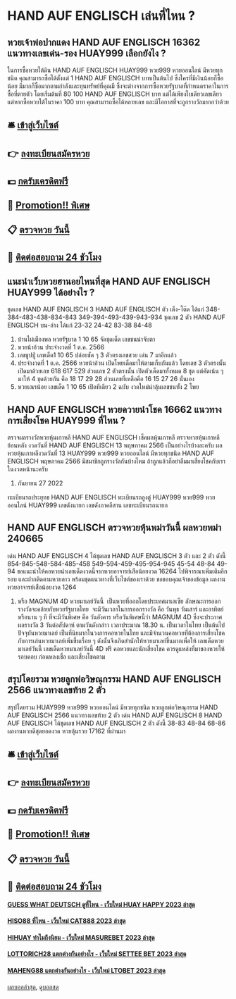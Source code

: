 # HAND AUF ENGLISCH เล่นที่ไหน ?
## หวยเจ้าพ่อปากแดง HAND AUF ENGLISCH 16362 แนวทางเลขเด่น-รอง HUAY999 เลือกยังไง ?
ในการซื้อหวยใต้ดิน HAND AUF ENGLISCH HUAY999 หวย999 หวยออนไลน์ มีหวยทุกชนิด คุณสามารถซื้อได้ตั้งแต่ 1 HAND AUF ENGLISCH บาทเป็นต้นไป ซึ่งใครที่มีเงินน้อยก็ซื้อน้อย มีมากก็ซื้อมากตามกำลังและทุนทรัพย์ที่คุณมี ซึ่งจะต่างจากการซื้อหวยรัฐบาลที่กำหนดราคาในการซื้อที่ตายตัว โดยเริ่มต้นที่ 80 100 HAND AUF ENGLISCH บาท แต่ได้เพียงใบเดียวเลขเดียว แต่หากซื้อหวยใต้ในราคา 100 บาท คุณสามารถซื้อได้หลายเลข และมีโอกาสที่จะถูกรางวัลมากกว่าด้วย

## 🛎 [เข้าสู่เว็บไซต์](https://bit.ly/3BG5bNw)
## 👉 [ลงทะเบียนสมัครหวย](https://bit.ly/3BG5bNw)
## 💵 [กดรับเครดิตฟรี](https://bit.ly/3C3mvgS)
## 👑 [Promotion!! พิเศษ](https://bit.ly/3C3mvgS)
## 📋 [ตรวจหวย วันนี้](https://bit.ly/3C3mvgS)
## 📱 [ติดต่อสอบถาม 24 ชัวโมง](https://bit.ly/3C3mvgS)

## แนะนำเว็บหวยฮานอยไหนที่สุด HAND AUF ENGLISCH HUAY999 ได้อย่างไร ?
ชุดเลข HAND AUF ENGLISCH 3 HAND AUF ENGLISCH ตัว เต็ง-โต๊ด ได้แก่
348-384-483-438-834-843
349-394-493-439-943-934
ชุดเลข 2 ตัว HAND AUF ENGLISCH บน-ล่าง ได้แก่
23-32
24-42
83-38
84-48
1. บ้านไผ่เมืองพล หวยรัฐบาล 1 10 65 จัดชุดเด็ด เลขชนน่าจับตา
2. หวยน้าอ้วน ประจำงวดที่ 1 ต.ค. 2566
3. เลขธูปปู่ เลขเด็ด1 10 65 ปล่อยชัด ๆ 3 ตัวตรงเลขสวย เด่น 7 มาอีกแล้ว
4. ประจำงวดที่ 1 ต.ค. 2566 หวยน้าอ้วน เปิดโพยเด็ดมาให้ตามเก็บกันแล้ว โดยเลข 3 ตัวตรงนั้น เปิดมาด้วยเลข 618 617 529 ส่วนเลข 2 ตัวตรงนั้น เปิดตัวเด็ดมาทั้งหมด 8 ชุด แต่คัดเน้น ๆ มาให้ 4 ชุดด้วยกัน คือ 18 17 29 28 ส่วนเลขที่เหลือคือ 16 15 27 26 นั่นเอง
5. หวยเณรน้อย เลขเด็ด 1 10 65 เปิดทีเดียว 2 ฉบับ งวดใหม่น่าลุ้นเลขชนทั้ง 2 โพย

## HAND AUF ENGLISCH หวยควายนำโชค 16662 แนวทางการเสี่ยงโชค HUAY999 ที่ไหน ?
ตรวจผลรางวัลหวยหุ้นเกาหลี HAND AUF ENGLISCH เช็คผลหุ้นเกาหลี ตรวจหวยหุ้นเกาหลีย้อนหลัง งวดวันที่ HAND AUF ENGLISCH 13 พฤษภาคม 2566
เป็นอย่างไรบ้างละครับ ผลหวยหุ้นเกาหลีงวดวันที่ 13 HUAY999 หวย999 หวยออนไลน์ มีหวยทุกชนิด HAND AUF ENGLISCH พฤษภาคม 2566 มีสมาชิกถูกรางวัลกันบ้างไหม ถ้าถูกแล้วก็อย่าลืมมาเสี่ยงโชคกับเราในงวดหน้านะครับ
1. กันยายน 27 2022

ทะเบียนรถประยุทธ HAND AUF ENGLISCH ทะเบียนรถลูงตู่ HUAY999 หวย999 หวยออนไลน์ HUAY999 เลขดังนายก เลขดังภาคอีสาน เลขทะเบียนรถนายก

## HAND AUF ENGLISCH ตรวจหวยหุ้นพม่าวันนี้ ผลหวยพม่า 240665
เด่น HAND AUF ENGLISCH 4 ได้ชุดเลข HAND AUF ENGLISCH 3 ตัว และ 2 ตัว ดังนี้
854-845-548-584-485-458
549-594-459-495-954-945
45-54
48-84
49-94
ขอแนะนำให้คอหวยนำเลขเด็ดงวดนี้จากหวยอาจารย์เสือน้อยงวด 16264 ไปพิจารณาเพิ่มเติมอีกรอบ และฝากติดตามหวยลาว พร้อมชุดแนวทางที่เว็บไซต์ของเราด้วย
ขอขอบคุณเจ้าของข้อมูล
ผลงานหวยอาจารย์เสือน้อยงวด 1264
1. หรือ MAGNUM 4D หวยมาเลย์วันนี้  เป็นหวยที่ออกโดยประเทศมาเลเซีย ลักษณะการออกรางวัลจะคล้ายกับหวยรัฐบาลไทย  จะมีวันเวลาในการออกรางวัล คือ วันพุธ วันเสาร์ และอาทิตย์ หรือนาน ๆ ที ที่จะมีวันพิเศษ คือ วันอังคาร หรือวันพิเศษนี้ว่า MAGNUM 4D ซึ่งจะประกาศ ผลรางวัล 3 วันต่อสัปดาห์ ตามวันดังกล่าว เวลาประมาณ 18.30 น. เป็นเวลาในไทย เป็นต้นไป ปัจจุบันหวยมาเลย์ เป็นที่นิยมากในวงการคอหวยในไทย และมีจำนวนคอหวยที่่ต้องการเสี่ยงโชค กับการเล่นหวยมาเลย์เพิ่มขึ้นเรื่อย ๆ ดังนั้นจึงเกิดสำนักให้หวยมาเลย์ขึ้นมากเพื่อให้ เลขเด็ดหวยมาเลย์วันนี้ เลขเด็ดหวยมาเลย์วันนี้ 4D ฟรี คอหวยและนักเสี่ยงโชค ควรดูแหล่งที่มาของหวยให้รอบคอบ ก่อนหลงเชื่อ และเสี่ยงโชคตาม

## สรุปโดยรวม หวยลูกพ่อวิษณุกรรม HAND AUF ENGLISCH 2566 แนวทางเลขท้าย 2 ตัว
สรุปโดยรวม HUAY999 หวย999 หวยออนไลน์ มีหวยทุกชนิด หวยลูกพ่อวิษณุกรรม HAND AUF ENGLISCH 2566 แนวทางเลขท้าย 2 ตัว เด่น HAND AUF ENGLISCH 8 HAND AUF ENGLISCH ได้ชุดเลข HAND AUF ENGLISCH 2 ตัว ดังนี้
38-83
48-84
68-86
ผลงานหวยดีสุดยอดงวด หวยลุ้นรวย 17162 ที่ผ่านมา

## 🛎 [เข้าสู่เว็บไซต์](https://bit.ly/3BG5bNw)
## 👉 [ลงทะเบียนสมัครหวย](https://bit.ly/3BG5bNw)
## 💵 [กดรับเครดิตฟรี](https://bit.ly/3C3mvgS)
## 👑 [Promotion!! พิเศษ](https://bit.ly/3C3mvgS)
## 📋 [ตรวจหวย วันนี้](https://bit.ly/3C3mvgS)
## 📱 [ติดต่อสอบถาม 24 ชัวโมง](https://bit.ly/3C3mvgS)

#### [GUESS WHAT DEUTSCH ดูที่ไหน - เว็บใหม่ HUAY HAPPY 2023 ล่าสุด](https://atom.io/themes/guess%20what%20deutsch%20ดูที่ไหน%20-%20เว็บใหม่%20huay%20happy%202023%20ล่าสุด)
#### [HISO88 ที่ไหน - เว็บใหม่ CAT888 2023 ล่าสุด](https://atom.io/themes/hiso88%20ที่ไหน%20-%20เว็บใหม่%20cat888%202023%20ล่าสุด)
#### [HIHUAY ทำไมถึงนิยม - เว็บใหม่ MASUREBET 2023 ล่าสุด](https://atom.io/themes/hihuay%20ทำไมถึงนิยม%20-%20เว็บใหม่%20masurebet%202023%20ล่าสุด)
#### [LOTTORICH28 แตกต่างกันอย่างไร - เว็บใหม่ SETTEE BET 2023 ล่าสุด](https://atom.io/themes/lottorich28%20แตกต่างกันอย่างไร%20-%20เว็บใหม่%20settee%20bet%202023%20ล่าสุด)
#### [MAHENG88 แตกต่างกันอย่างไร - เว็บใหม่ LTOBET 2023 ล่าสุด](https://atom.io/themes/maheng88%20แตกต่างกันอย่างไร%20-%20เว็บใหม่%20ltobet%202023%20ล่าสุด)

[ผลบอลล่าสุด](https://siamsport.tv "ผลบอลล่าสุด"), [ดูบอลสด](https://siamsport.tv/ดูบอลสด "ดูบอลสด")